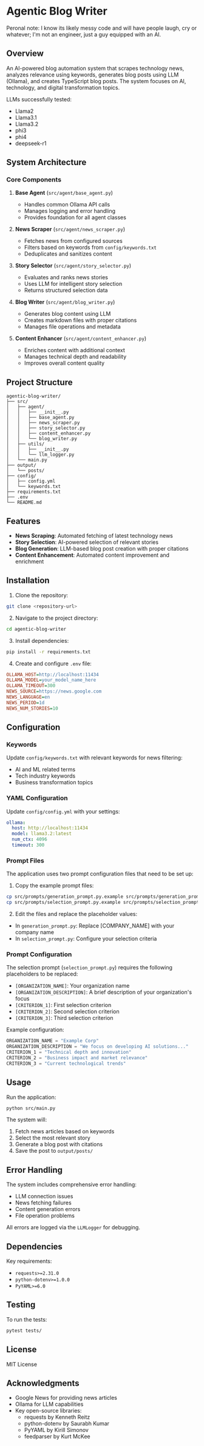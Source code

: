 # Agentic Blog Writer
Peronal note: I know its likely messy code and will have people laugh, cry or whatever; I'm not an engineer, just a guy equipped with an AI. 


## Overview
An AI-powered blog automation system that scrapes technology news, analyzes relevance using keywords, generates blog posts using LLM (Ollama), and creates TypeScript blog posts. The system focuses on AI, technology, and digital transformation topics.

LLMs successfully tested:
   - Llama2
   - Llama3.1
   - Llama3.2
   - phi3
   - phi4
   - deepseek-r1

## System Architecture

### Core Components

1. **Base Agent** (`src/agent/base_agent.py`)
   - Handles common Ollama API calls
   - Manages logging and error handling
   - Provides foundation for all agent classes

2. **News Scraper** (`src/agent/news_scraper.py`)
   - Fetches news from configured sources
   - Filters based on keywords from `config/keywords.txt`
   - Deduplicates and sanitizes content

3. **Story Selector** (`src/agent/story_selector.py`)
   - Evaluates and ranks news stories
   - Uses LLM for intelligent story selection
   - Returns structured selection data

4. **Blog Writer** (`src/agent/blog_writer.py`)
   - Generates blog content using LLM
   - Creates markdown files with proper citations
   - Manages file operations and metadata

5. **Content Enhancer** (`src/agent/content_enhancer.py`)
   - Enriches content with additional context
   - Manages technical depth and readability
   - Improves overall content quality

## Project Structure
```
agentic-blog-writer/
├── src/
│   ├── agent/
│   │   ├── __init__.py
│   │   ├── base_agent.py
│   │   ├── news_scraper.py
│   │   ├── story_selector.py
│   │   ├── content_enhancer.py
│   │   └── blog_writer.py
│   ├── utils/
│   │   ├── __init__.py
│   │   └── llm_logger.py
│   └── main.py
├── output/
│   └── posts/
├── config/
│   ├── config.yml
│   └── keywords.txt
├── requirements.txt
├── .env
└── README.md
```

## Features
- **News Scraping**: Automated fetching of latest technology news
- **Story Selection**: AI-powered selection of relevant stories
- **Blog Generation**: LLM-based blog post creation with proper citations
- **Content Enhancement**: Automated content improvement and enrichment

## Installation

1. Clone the repository:
```bash
git clone <repository-url>
```

2. Navigate to the project directory:
```bash
cd agentic-blog-writer
```

3. Install dependencies:
```bash
pip install -r requirements.txt
```

4. Create and configure `.env` file:
```ini
OLLAMA_HOST=http://localhost:11434
OLLAMA_MODEL=your_model_name_here
OLLAMA_TIMEOUT=300
NEWS_SOURCE=https://news.google.com
NEWS_LANGUAGE=en
NEWS_PERIOD=1d
NEWS_NUM_STORIES=10
```

## Configuration

### Keywords
Update `config/keywords.txt` with relevant keywords for news filtering:
- AI and ML related terms
- Tech industry keywords
- Business transformation topics

### YAML Configuration
Update `config/config.yml` with your settings:
```yaml
ollama:
  host: http://localhost:11434
  model: llama3.2:latest
  num_ctx: 4096
  timeout: 300
```

### Prompt Files
The application uses two prompt configuration files that need to be set up:

1. Copy the example prompt files:
```bash
cp src/prompts/generation_prompt.py.example src/prompts/generation_prompt.py
cp src/prompts/selection_prompt.py.example src/prompts/selection_prompt.py
```

2. Edit the files and replace the placeholder values:
- In `generation_prompt.py`: Replace [COMPANY_NAME] with your company name
- In `selection_prompt.py`: Configure your selection criteria

### Prompt Configuration

The selection prompt (`selection_prompt.py`) requires the following placeholders to be replaced:

- `[ORGANIZATION_NAME]`: Your organization name
- `[ORGANIZATION_DESCRIPTION]`: A brief description of your organization's focus
- `[CRITERION_1]`: First selection criterion
- `[CRITERION_2]`: Second selection criterion
- `[CRITERION_3]`: Third selection criterion

Example configuration:
```python
ORGANIZATION_NAME = "Example Corp"
ORGANIZATION_DESCRIPTION = "We focus on developing AI solutions..."
CRITERION_1 = "Technical depth and innovation"
CRITERION_2 = "Business impact and market relevance"
CRITERION_3 = "Current technological trends"
```

## Usage

Run the application:
```bash
python src/main.py
```

The system will:
1. Fetch news articles based on keywords
2. Select the most relevant story
3. Generate a blog post with citations
4. Save the post to `output/posts/`

## Error Handling

The system includes comprehensive error handling:
- LLM connection issues
- News fetching failures
- Content generation errors
- File operation problems

All errors are logged via the `LLMLogger` for debugging.

## Dependencies

Key requirements:
- `requests>=2.31.0`
- `python-dotenv>=1.0.0`
- `PyYAML>=6.0`

## Testing
To run the tests:
```bash
pytest tests/
```

## License
MIT License

## Acknowledgments
- Google News for providing news articles
- Ollama for LLM capabilities
- Key open-source libraries:
  - requests by Kenneth Reitz
  - python-dotenv by Saurabh Kumar
  - PyYAML by Kirill Simonov
  - feedparser by Kurt McKee

